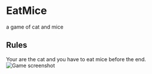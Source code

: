 # EatMice
a game of cat and mice
## Rules
Your are the cat and you have to eat mice before the end.
![Game screenshot](https://github.com/thibDev/EatMice/blob/master/screenshot.png)

